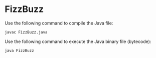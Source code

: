 # FizzBuzz

Use the following command to compile the Java file:
```
javac FizzBuzz.java
```

Use the following command to execute the Java binary file (bytecode):
```
java FizzBuzz
```

